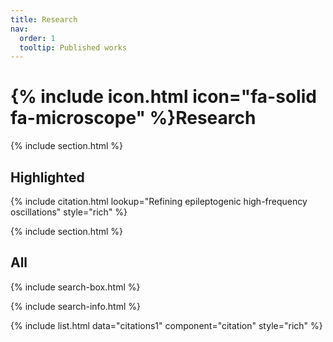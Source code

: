 ```yaml
---
title: Research
nav:
  order: 1
  tooltip: Published works
---
```


# {% include icon.html icon="fa-solid fa-microscope" %}Research

<!-- Lorem ipsum dolor sit amet, consectetur adipiscing elit, sed do eiusmod tempor incididunt ut labore et dolore magna aliqua.
Ut enim ad minim veniam, quis nostrud exercitation ullamco laboris nisi ut aliquip ex ea commodo consequat. -->

{% include section.html %}

## Highlighted

{% include citation.html lookup="Refining epileptogenic high-frequency oscillations" style="rich" %}

{% include section.html %}

## All

{% include search-box.html %}

{% include search-info.html %}

{% include list.html data="citations1" component="citation" style="rich" %}
